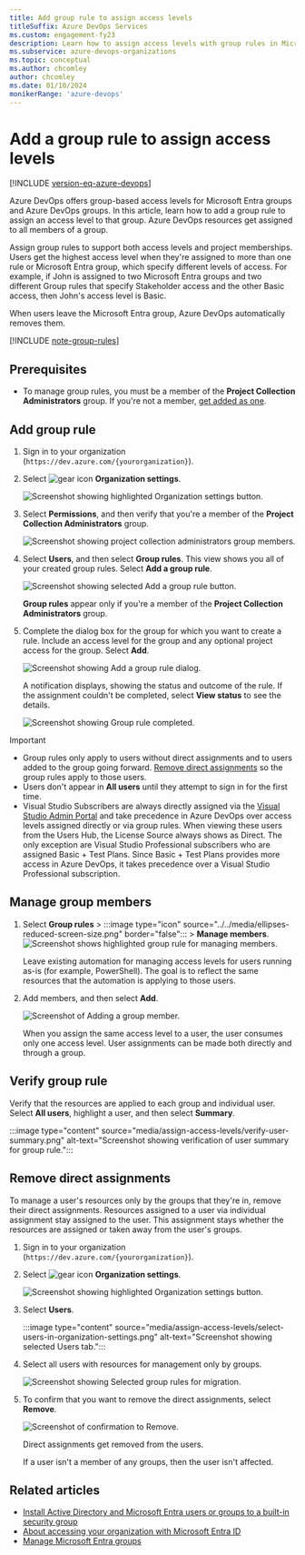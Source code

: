 ```yaml
---
title: Add group rule to assign access levels
titleSuffix: Azure DevOps Services
ms.custom: engagement-fy23
description: Learn how to assign access levels with group rules in Microsoft Entra ID and Azure DevOps.
ms.subservice: azure-devops-organizations
ms.topic: conceptual
ms.author: chcomley
author: chcomley
ms.date: 01/10/2024
monikerRange: 'azure-devops'
---
```


# Add a group rule to assign access levels

[!INCLUDE [version-eq-azure-devops](../../includes/version-eq-azure-devops.md)]

Azure DevOps offers group-based access levels for Microsoft Entra groups and Azure DevOps groups. In this article, learn how to add a group rule to assign an access level to that group. Azure DevOps resources get assigned to all members of a group.

Assign group rules to support both access levels and project memberships. Users get the highest access level when they're assigned to more than one rule or Microsoft Entra group, which specify different levels of access. For example, if John is assigned to two Microsoft Entra groups and two different Group rules that specify Stakeholder access and the other Basic access, then John's access level is Basic. 

When users leave the Microsoft Entra group, Azure DevOps automatically removes them.

[!INCLUDE [note-group-rules](../security/includes/note-group-rules.md)]

## Prerequisites

- To manage group rules, you must be a member of the **Project Collection Administrators** group. If you're not a member, [get added as one](../security/change-organization-collection-level-permissions.md).

## Add group rule

1. Sign in to your organization (```https://dev.azure.com/{yourorganization}```).

2. Select ![gear icon](../../media/icons/gear-icon.png) **Organization settings**.

   ![Screenshot showing highlighted Organization settings button.](../../media/settings/open-admin-settings-vert.png)

3. Select **Permissions**, and then verify that you're a member of the **Project Collection Administrators** group.

   ![Screenshot showing project collection administrators group members.](media/assign-access-levels/project-collection-administrators-group-members-new.png)

4. Select **Users**, and then select **Group rules**. This view shows you all of your created group rules. Select **Add a group rule**.

   ![Screenshot showing selected Add a group rule button.](media/manage-group-licensing/add-group-rule.png)

	**Group rules** appear only if you're a member of the **Project Collection Administrators** group.  

5. Complete the dialog box for the group for which you want to create a rule. Include an access level for the group and any optional project access for the group. Select **Add**.

   ![Screenshot showing Add a group rule dialog.](media/assign-access-levels/add-group-rule-dialog-new.png)

   A notification displays, showing the status and outcome of the rule. If the assignment couldn't be completed, select **View status** to see the details.

   ![Screenshot showing Group rule completed.](media/assign-access-levels/group-rule-completed-successfully.png)

> [!IMPORTANT]
> - Group rules only apply to users without direct assignments and to users added to the group going forward. [Remove direct assignments](#remove-direct-assignments) so the group rules apply to those users.
> - Users don't appear in **All users** until they attempt to sign in for the first time.
> - Visual Studio Subscribers are always directly assigned via the [Visual Studio Admin Portal](https://manage.visualstudio.com/) and take precedence in Azure DevOps over access levels assigned directly or via group rules. When viewing these users from the Users Hub, the License Source always shows as Direct. The only exception are Visual Studio Professional subscribers who are assigned Basic + Test Plans. Since Basic + Test Plans provides more access in Azure DevOps, it takes precedence over a Visual Studio Professional subscription.

## Manage group members

1. Select **Group rules** > :::image type="icon" source="../../media/ellipses-reduced-screen-size.png" border="false"::: > **Manage members**.
   ![Screenshot shows highlighted group rule for managing members.](media/migrate-to-group-based-resource-management/highlight-rule-choose-manage-members.png)

   Leave existing automation for managing access levels for users running as-is (for example, PowerShell). The goal is to reflect the same resources that the automation is applying to those users.

2. Add members, and then select **Add**.

   ![Screenshot of Adding a group member.](media/migrate-to-group-based-resource-management/add-group-members.png)

   When you assign the same access level to a user, the user consumes only one access level. User assignments can be made both directly and through a group.

## Verify group rule

Verify that the resources are applied to each group and individual user. Select **All users**, highlight a user, and then select **Summary**.

:::image type="content" source="media/assign-access-levels/verify-user-summary.png" alt-text="Screenshot showing verification of user summary for group rule.":::

## Remove direct assignments

To manage a user's resources only by the groups that they're in, remove their direct assignments. Resources assigned to a user via individual assignment stay assigned to the user. This assignment stays whether the resources are assigned or taken away from the user's groups.

1. Sign in to your organization (```https://dev.azure.com/{yourorganization}```).

2. Select ![gear icon](../../media/icons/gear-icon.png) **Organization settings**.

   ![Screenshot showing highlighted Organization settings button.](../../media/settings/open-admin-settings-vert.png)

3. Select **Users**.

   :::image type="content" source="media/assign-access-levels/select-users-in-organization-settings.png" alt-text="Screenshot showing selected Users tab.":::

4. Select all users with resources for management only by groups.

   ![Screenshot showing Selected group rules for migration.](media/remove-direct-assignments/choose-remove-direct-assignments-preview.png)

5. To confirm that you want to remove the direct assignments, select **Remove**.

   ![Screenshot of confirmation to Remove.](media/remove-direct-assignments/confirm-removal-of-direct-assignments.png)

   Direct assignments get removed from the users.

   If a user isn't a member of any groups, then the user isn't affected.

## Related articles

* [Install Active Directory and Microsoft Entra users or groups to a built-in security group](../security/add-ad-aad-built-in-security-groups.md)
* [About accessing your organization with Microsoft Entra ID](access-with-azure-ad.md)
* [Manage Microsoft Entra groups](manage-azure-active-directory-groups.md)
